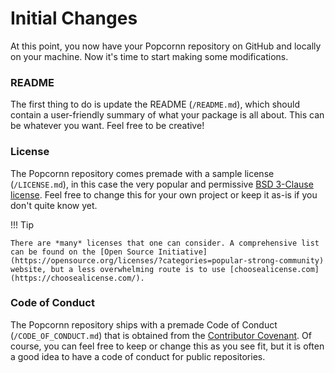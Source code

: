 # Initial Changes

At this point, you now have your Popcornn repository on GitHub and locally on your machine. Now it's time to start making some modifications.

### README

The first thing to do is update the README (`/README.md`), which should contain a user-friendly summary of what your package is all about. This can be whatever you want. Feel free to be creative!

### License

The Popcornn repository comes premade with a sample license (`/LICENSE.md`), in this case the very popular and permissive [BSD 3-Clause license](https://opensource.org/license/bsd-3-clause/). Feel free to change this for your own project or keep it as-is if you don't quite know yet.

!!! Tip

    There are *many* licenses that one can consider. A comprehensive list can be found on the [Open Source Initiative](https://opensource.org/licenses/?categories=popular-strong-community) website, but a less overwhelming route is to use [choosealicense.com](https://choosealicense.com/).

### Code of Conduct

The Popcornn repository ships with a premade Code of Conduct (`/CODE_OF_CONDUCT.md`) that is obtained from the [Contributor Covenant](https://www.contributor-covenant.org/). Of course, you can feel free to keep or change this as you see fit, but it is often a good idea to have a code of conduct for public repositories.

